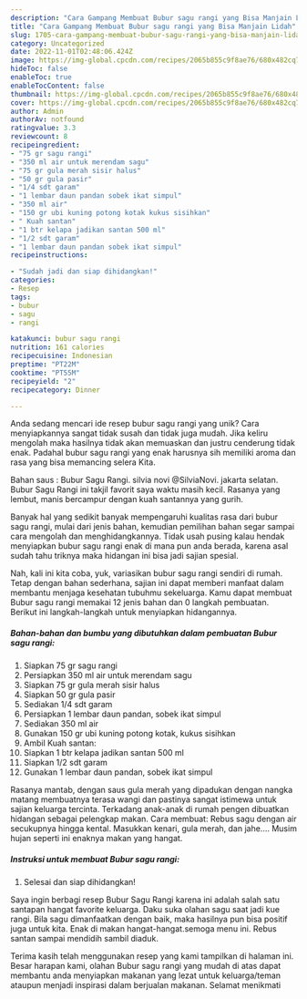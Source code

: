 ```yaml
---
description: "Cara Gampang Membuat Bubur sagu rangi yang Bisa Manjain Lidah"
title: "Cara Gampang Membuat Bubur sagu rangi yang Bisa Manjain Lidah"
slug: 1705-cara-gampang-membuat-bubur-sagu-rangi-yang-bisa-manjain-lidah
category: Uncategorized
date: 2022-11-01T02:48:06.424Z
image: https://img-global.cpcdn.com/recipes/2065b855c9f8ae76/680x482cq70/bubur-sagu-rangi-foto-resep-utama.jpg
hideToc: false
enableToc: true
enableTocContent: false
thumbnail: https://img-global.cpcdn.com/recipes/2065b855c9f8ae76/680x482cq70/bubur-sagu-rangi-foto-resep-utama.jpg
cover: https://img-global.cpcdn.com/recipes/2065b855c9f8ae76/680x482cq70/bubur-sagu-rangi-foto-resep-utama.jpg
author: Admin
authorAv: notfound
ratingvalue: 3.3
reviewcount: 8
recipeingredient:
- "75 gr sagu rangi"
- "350 ml air untuk merendam sagu"
- "75 gr gula merah sisir halus"
- "50 gr gula pasir"
- "1/4 sdt garam"
- "1 lembar daun pandan sobek ikat simpul"
- "350 ml air"
- "150 gr ubi kuning potong kotak kukus sisihkan"
- " Kuah santan"
- "1 btr kelapa jadikan santan 500 ml"
- "1/2 sdt garam"
- "1 lembar daun pandan sobek ikat simpul"
recipeinstructions:

- "Sudah jadi dan siap dihidangkan!"
categories:
- Resep
tags:
- bubur
- sagu
- rangi

katakunci: bubur sagu rangi 
nutrition: 161 calories
recipecuisine: Indonesian
preptime: "PT22M"
cooktime: "PT55M"
recipeyield: "2"
recipecategory: Dinner

---
```





Anda sedang mencari ide resep bubur sagu rangi yang unik? Cara menyiapkannya sangat tidak susah dan tidak juga mudah. Jika keliru mengolah maka hasilnya tidak akan memuaskan dan justru cenderung tidak enak. Padahal bubur sagu rangi yang enak harusnya sih memiliki aroma dan rasa yang bisa memancing selera Kita.





Bahan saus : Bubur Sagu Rangi. silvia novi @SilviaNovi. jakarta selatan. Bubur Sagu Rangi ini takjil favorit saya waktu masih kecil. Rasanya yang lembut, manis bercampur dengan kuah santannya yang gurih.

Banyak hal yang sedikit banyak mempengaruhi kualitas rasa dari bubur sagu rangi, mulai dari jenis bahan, kemudian pemilihan bahan segar sampai cara mengolah dan menghidangkannya. Tidak usah pusing kalau hendak menyiapkan bubur sagu rangi enak di mana pun anda berada, karena asal sudah tahu triknya maka hidangan ini bisa jadi sajian spesial.






Nah, kali ini kita coba, yuk, variasikan bubur sagu rangi sendiri di rumah. Tetap dengan bahan sederhana, sajian ini dapat memberi manfaat dalam membantu menjaga kesehatan tubuhmu sekeluarga. Kamu dapat membuat Bubur sagu rangi memakai 12 jenis bahan dan 0 langkah pembuatan. Berikut ini langkah-langkah untuk menyiapkan hidangannya.

<!--inarticleads1-->

##### Bahan-bahan dan bumbu yang dibutuhkan dalam pembuatan Bubur sagu rangi:

1. Siapkan 75 gr sagu rangi
1. Persiapkan 350 ml air untuk merendam sagu
1. Siapkan 75 gr gula merah sisir halus
1. Siapkan 50 gr gula pasir
1. Sediakan 1/4 sdt garam
1. Persiapkan 1 lembar daun pandan, sobek ikat simpul
1. Sediakan 350 ml air
1. Gunakan 150 gr ubi kuning potong kotak, kukus sisihkan
1. Ambil  Kuah santan:
1. Siapkan 1 btr kelapa jadikan santan 500 ml
1. Siapkan 1/2 sdt garam
1. Gunakan 1 lembar daun pandan, sobek ikat simpul


Rasanya mantab, dengan saus gula merah yang dipadukan dengan nangka matang membuatnya terasa wangi dan pastinya sangat istimewa untuk sajian keluarga tercinta. Terkadang anak-anak di rumah pengen dibuatkan hidangan sebagai pelengkap makan. Cara membuat: Rebus sagu dengan air secukupnya hingga kental. Masukkan kenari, gula merah, dan jahe.… Musim hujan seperti ini enaknya makan yang hangat. 

<!--inarticleads2-->

##### Instruksi untuk membuat Bubur sagu rangi:


1. Selesai dan siap dihidangkan!

Saya ingin berbagi resep Bubur Sagu Rangi karena ini adalah salah satu santapan hangat favorite keluarga. Daku suka olahan sagu saat jadi kue rangi. Bila sagu dimanfaatkan dengan baik, maka hasilnya pun bisa positif juga untuk kita. Enak di makan hangat-hangat.semoga menu ini. Rebus santan sampai mendidih sambil diaduk. 

Terima kasih telah menggunakan resep yang kami tampilkan di halaman ini. Besar harapan kami, olahan Bubur sagu rangi yang mudah di atas dapat membantu anda menyiapkan makanan yang lezat untuk keluarga/teman ataupun menjadi inspirasi dalam berjualan makanan. Selamat menikmati
